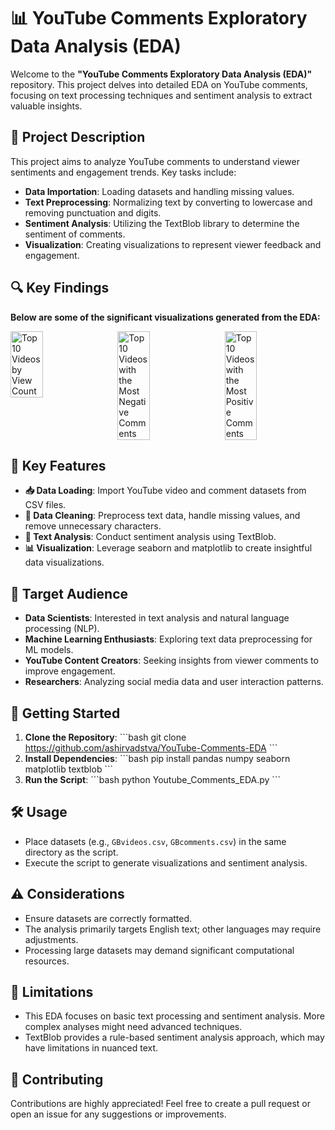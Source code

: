 # 📊 YouTube Comments Exploratory Data Analysis (EDA)

Welcome to the **"YouTube Comments Exploratory Data Analysis (EDA)"** repository. This project delves into detailed EDA on YouTube comments, focusing on text processing techniques and sentiment analysis to extract valuable insights.

## 📝 Project Description

This project aims to analyze YouTube comments to understand viewer sentiments and engagement trends. Key tasks include:
- **Data Importation**: Loading datasets and handling missing values.
- **Text Preprocessing**: Normalizing text by converting to lowercase and removing punctuation and digits.
- **Sentiment Analysis**: Utilizing the TextBlob library to determine the sentiment of comments.
- **Visualization**: Creating visualizations to represent viewer feedback and engagement.

## 🔍 Key Findings

**Below are some of the significant visualizations generated from the EDA:**

<div style="display: flex; justify-content: space-between;">
  <img src="https://github.com/user-attachments/assets/c2201879-02ba-44c2-aae2-b7083e76d60f" alt="Top 10 Videos by View Count" width="32%" />
  <img src="https://github.com/user-attachments/assets/a40985af-c658-4838-a86e-962e05f49109" alt="Top 10 Videos with the Most Negative Comments" width="32%" />
  <img src="https://github.com/user-attachments/assets/a231773b-474b-4758-aac7-bc42a7ed39cd" alt="Top 10 Videos with the Most Positive Comments" width="32%" />
</div>

## 🌟 Key Features

- **📥 Data Loading**: Import YouTube video and comment datasets from CSV files.
- **🧹 Data Cleaning**: Preprocess text data, handle missing values, and remove unnecessary characters.
- **📝 Text Analysis**: Conduct sentiment analysis using TextBlob.
- **📊 Visualization**: Leverage seaborn and matplotlib to create insightful data visualizations.

## 🎯 Target Audience

- **Data Scientists**: Interested in text analysis and natural language processing (NLP).
- **Machine Learning Enthusiasts**: Exploring text data preprocessing for ML models.
- **YouTube Content Creators**: Seeking insights from viewer comments to improve engagement.
- **Researchers**: Analyzing social media data and user interaction patterns.

## 🚀 Getting Started

1. **Clone the Repository**:
   \`\`\`bash
   git clone <https://github.com/ashirvadstva/YouTube-Comments-EDA>
   \`\`\`
2. **Install Dependencies**:
   \`\`\`bash
   pip install pandas numpy seaborn matplotlib textblob
   \`\`\`
3. **Run the Script**:
   \`\`\`bash
   python Youtube_Comments_EDA.py
   \`\`\`

## 🛠️ Usage

- Place datasets (e.g., `GBvideos.csv`, `GBcomments.csv`) in the same directory as the script.
- Execute the script to generate visualizations and sentiment analysis.

## ⚠️ Considerations

- Ensure datasets are correctly formatted.
- The analysis primarily targets English text; other languages may require adjustments.
- Processing large datasets may demand significant computational resources.

## 🚧 Limitations

- This EDA focuses on basic text processing and sentiment analysis. More complex analyses might need advanced techniques.
- TextBlob provides a rule-based sentiment analysis approach, which may have limitations in nuanced text.

## 🤝 Contributing

Contributions are highly appreciated! Feel free to create a pull request or open an issue for any suggestions or improvements.

